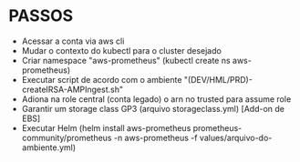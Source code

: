 # PASSOS

- Acessar a conta via aws cli
- Mudar o contexto do kubectl para o cluster desejado
- Criar namespace "aws-prometheus" (kubectl create ns aws-prometheus)
- Executar script de acordo com o ambiente "(DEV/HML/PRD)-createIRSA-AMPIngest.sh"
- Adiona na role central (conta legado) o arn no trusted para assume role
- Garantir um storage class GP3 (arquivo storageclass.yml) [Add-on de EBS]
- Executar Helm (helm install aws-prometheus prometheus-community/prometheus -n aws-prometheus -f values/arquivo-do-ambiente.yml)
